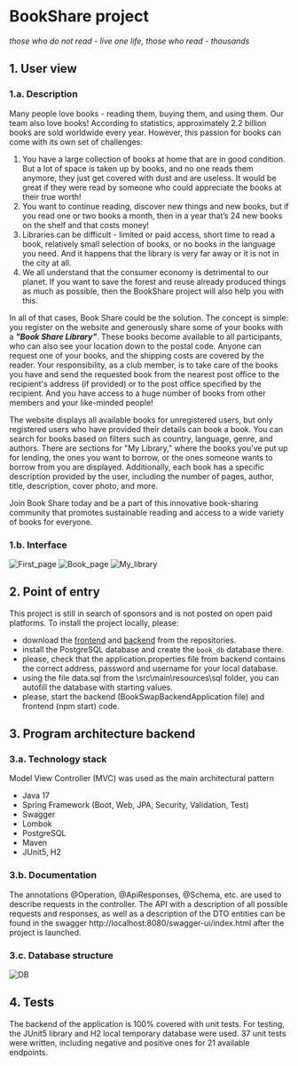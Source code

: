 # BookShare project #
*those who do not read - live one life, those who read - thousands*

## 1. User view ##

### 1.a. Description ###

Many people love books - reading them, buying them, and using them. Our team also love books! According to statistics,
approximately 2.2 billion books are sold worldwide every year. However, this passion for books can come with its own set
of challenges:

1. You have a large collection of books at home that are in good condition. But a lot of space is taken up by books, and
   no one reads them anymore, they just get covered with dust and are useless. It would be great if they were read by
   someone who could appreciate the books at their true worth!
2. You want to continue reading, discover new things and new books, but if you read one or two books a month, then in a
   year that’s 24 new books on the shelf and that costs money!
3. Libraries can be difficult - limited or paid access, short time to read a book, relatively small selection of books,
   or no books in the language you need. And it happens that the library is very far away or it is not in the city at
   all.
4. We all understand that the consumer economy is detrimental to our planet. If you want to save the forest and reuse
   already produced things as much as possible, then the BookShare project will also help you with this.

In all of that cases, Book Share could be the solution. The concept is simple: you register on the website and
generously share
some of your books with a ***"Book Share Library"***. These books become available to all participants, who can also see
your
location down to the postal code. Anyone can request one of your books, and the shipping costs are covered by the
reader. Your responsibility, as a club member, is to take care of the books you have and send the requested book from
the nearest post office to the recipient's address (if provided) or to the post office specified by the recipient. And
you have access to a huge number of books from other members and your like-minded people!

The website displays all available books for unregistered users, but only registered users who have provided their
details can book a book. You can search for books based on filters such as country, language, genre, and authors. There
are sections for "My Library," where the books you've put up for lending, the ones you want to borrow, or the ones
someone wants to borrow from you are displayed. Additionally, each book has a specific description provided by the user,
including the number of pages, author, title, description, cover photo, and more.

Join Book Share today and be a part of this innovative book-sharing community that promotes sustainable reading and
access to a wide variety of books for everyone.

### 1.b. Interface ###

![First_page](https://drive.google.com/uc?export=view&id=1SOLNWrTHm6QBcY0GH3m5WieSJmKFFjyy)
![Book_page](https://drive.google.com/uc?export=view&id=1YG7zMQvU4xS1vNX1b7QQKDY9wdzh-v8e)
![My_library](https://drive.google.com/uc?export=view&id=1yjLbQ_D7_VHD4il2ODhdBjYgBcf3Xtrv)

## 2. Point of entry ##

This project is still in search of sponsors and is not posted on open paid platforms. To install the project locally,
please:

* download the [frontend](https://github.com/melondina/bookSwap_frontend)
  and [backend](https://github.com/melondina/bookSwap_backend) from the repositories.
* install the PostgreSQL database and create the `book_db` database there.
* please, check that the application.properties file from backend contains the correct address, password and username
  for
  your local database.
* using the file data.sql from the \src\main\resources\sql folder, you can autofill the database with starting values.
* please, start the backend (BookSwapBackendApplication file) and frontend (npm start) code.

## 3. Program architecture backend ##

### 3.a. Technology stack ###

Model View Controller (MVC) was used as the main architectural pattern

+ Java 17
+ Spring Framework (Boot, Web, JPA, Security, Validation, Test)
+ Swagger
+ Lombok
+ PostgreSQL
+ Maven
+ JUnit5, H2

### 3.b. Documentation ###

The annotations @Operation, @ApiResponses, @Schema, etc. are used to describe requests in the controller.
The API with a description of all possible requests and responses, as well as a description of the DTO entities can be
found in the swagger http://localhost:8080/swagger-ui/index.html after the project is launched.

### 3.c. Database structure ###

![DB](https://drive.google.com/uc?export=view&id=1jZdlgGFPyX92_rdtt3sUBf8nJ8UkLFiU)

## 4. Tests ##

The backend of the application is 100% covered with unit tests. For testing, the JUnit5 library and H2 local temporary
database were used. 37 unit tests were written, including negative and positive ones for 21 available endpoints.